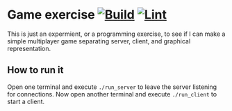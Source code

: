 # Game exercise [![Build](https://github.com/namelivia/game-exercise/workflows/Build/badge.svg)](https://github.com/namelivia/game-exercise/actions?query=workflow%3ABuild) [![Lint](https://github.com/namelivia/game-exercise/workflows/Lint/badge.svg)](https://github.com/namelivia/game-exercise/actions?query=workflow%3ALint)

This is just an expermient, or a programming exercise, to see if I can make a simple multiplayer game separating server, client, and graphical representation.

## How to run it

Open one terminal and execute `./run_server` to leave the server listening for connections.
Now open another terminal and execute `./run_client` to start a client.
